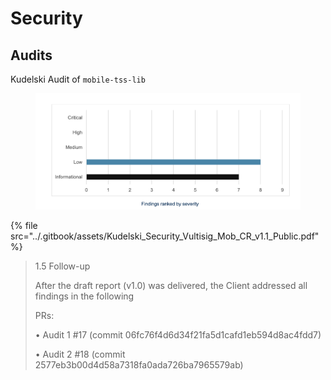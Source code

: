 # Security



## Audits

Kudelski Audit of `mobile-tss-lib`

<figure><img src="../.gitbook/assets/image.png" alt=""><figcaption></figcaption></figure>

{% file src="../.gitbook/assets/Kudelski_Security_Vultisig_Mob_CR_v1.1_Public.pdf" %}

> 1.5 Follow-up
>
> After the draft report (v1.0) was delivered, the Client addressed all findings in the following
>
> PRs:
>
> • Audit 1 #17 (commit 06fc76f4d6d34f21fa5d1cafd1eb594d8ac4fdd7)
>
> • Audit 2 #18 (commit 2577eb3b00d4d58a7318fa0ada726ba7965579ab)

